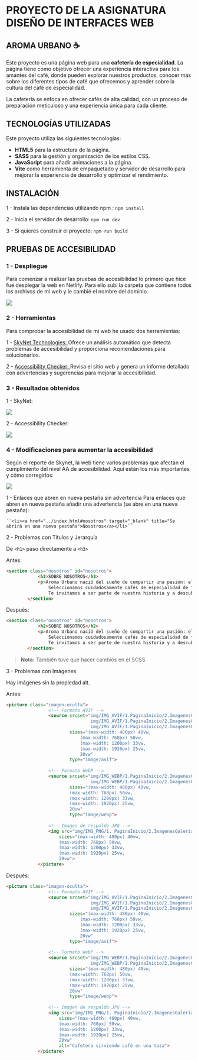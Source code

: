 # PROYECTO DE LA ASIGNATURA DISEÑO DE INTERFACES WEB
## AROMA URBANO ☕
Este proyecto es una página web para una **cafetería de especialidad**. La página tiene como objetivo ofrecer una experiencia interactiva para los amantes del café, donde pueden explorar nuestros productos, conocer más sobre los diferentes tipos de café que ofrecemos y aprender sobre la cultura del café de especialidad.

La cafetería se enfoca en ofrecer cafés de alta calidad, con un proceso de preparación meticuloso y una experiencia única para cada cliente.

## TECNOLOGÍAS UTILIZADAS

Este proyecto utiliza las siguientes tecnologías:

- **HTML5** para la estructura de la página.
- **SASS** para la gestión y organización de los estilos CSS.
- **JavaScript** para añadir animaciones a la página.
- **Vite** como herramienta de empaquetado y servidor de desarrollo para mejorar la experiencia de desarrollo y optimizar el rendimiento.

## INSTALACIÓN

1 - Instala las dependencias utilizando npm :
`` npm install ``

2 - Inicia el servidor de desarrollo:
`` npm run dev ``

3 - Si quieres construir el proyecto:
`` npm run build ``

## PRUEBAS DE ACCESIBILIDAD
### 1 - Despliegue
  Para comenzar a realizar las pruebas de accesibilidad lo primero que hice fue desplegar la web en Netlify. Para ello subí la carpeta que contiene todos los archivos de mi web y le cambié el nombre del dominio. 
  
  <img src="imgAct14/despliegue.png">

### 2 - Herramientas
  Para comprobar la accesibilidad de mi web he usado dos herramientas:

  1 - <a href="https://freeaccessibilitychecker.skynettechnologies.com/">SkyNet Technologies: </a>
      Ofrece un análisis automático que detecta problemas de accesibilidad y proporciona recomendaciones para solucionarlos.
      
  2 - <a href="https://www.accessibilitychecker.org/">Accessibility Checker: </a>
      Revisa el sitio web y genera un informe detallado con advertencias y sugerencias para mejorar la accesibilidad.
### 3 - Resultados obtenidos
1 - SkyNet:

<img src="imgAct14/skynet.png">

2 - Accessibility Checker:

<img src="imgAct14/accessibilitychecker.png">

### 4 - Modificaciones para aumentar la accesibilidad
Según el reporte de Skynet, la web tiene varios problemas que afectan el cumplimiento del nivel AA de accesibilidad. Aquí están los más importantes y cómo corregirlos:

<img src="imgAct14/errores-skynet.png">

1 - Enlaces que abren en nueva pestaña sin advertencia
    Para enlaces que abren en nueva pestaña añadir una advertencia (se abre en una nueva pestaña):

    ``<li><a href="../index.html#nosotros" target="_blank" title="Se abrirá en una nueva pestaña">Nosotros</a></li>``
    
2 - Problemas con Títulos y Jerarquía

De `<h1>` paso directamente a `<h3>`

Antes: 

```html
<section class="nosotros" id="nosotros">
            <h3>SOBRE NOSOTROS</h3>
            <p>Aroma Urbano nació del sueño de compartir una pasión: el amor por el buen café. Queríamos crear un espacio donde cada taza cuente una historia, donde el aroma del café recién molido despierte los sentidos y transporte a nuestros visitantes a las tierras de origen de nuestros granos.
                Seleccionamos cuidadosamente cafés de especialidad de fincas sostenibles. Nuestros baristas, expertos en la preparación de café, se encargan de extraer lo mejor de cada grano, resaltando sus sabores y aromas únicos.
                Te invitamos a ser parte de nuestra historia y a descubrir, en cada sorbo, el cariño, la dedicación y la pasión que nos impulsan. En Aroma Urbano, cada taza es un viaje único.</p>
        </section>
```
        
Después:

```html
<section class="nosotros" id="nosotros">
            <h2>SOBRE NOSOTROS</h2>
            <p>Aroma Urbano nació del sueño de compartir una pasión: el amor por el buen café. Queríamos crear un espacio donde cada taza cuente una historia, donde el aroma del café recién molido despierte los sentidos y transporte a nuestros visitantes a las tierras de origen de nuestros granos.
                Seleccionamos cuidadosamente cafés de especialidad de fincas sostenibles. Nuestros baristas, expertos en la preparación de café, se encargan de extraer lo mejor de cada grano, resaltando sus sabores y aromas únicos.
                Te invitamos a ser parte de nuestra historia y a descubrir, en cada sorbo, el cariño, la dedicación y la pasión que nos impulsan. En Aroma Urbano, cada taza es un viaje único.</p>
        </section>
```

> **Nota:** También tuve que hacer cambios en el SCSS.

3 - Problemas con Imágenes

Hay imágenes sin la propiedad alt. 

Antes:
```html
<picture class="imagen-oculta">
                <!-- Formato AVIF -->
                <source srcset="img/IMG_AVIF/1.PaginaInicio/2.ImagenesGaleria/cafetera/cafetera-450x300.avif 450w,
                                img/IMG_AVIF/1.PaginaInicio/2.ImagenesGaleria/cafetera/cafetera-720x480.avif 720w,
                                img/IMG_AVIF/1.PaginaInicio/2.ImagenesGaleria/cafetera/cafetera-1024x683px.avif 1024w"
                        sizes="(max-width: 480px) 40vw, 
                            (max-width: 768px) 50vw, 
                            (max-width: 1200px) 33vw, 
                            (max-width: 1920px) 25vw, 
                            20vw"
                        type="image/avif">
            
                <!-- Formato WebP -->
                <source srcset="img/IMG_WEBP/1.PaginaInicio/2.ImagenesGaleria/cafetera/cafetera-720x480.webp 720w,
                                img/IMG_WEBP/1.PaginaInicio/2.ImagenesGaleria/cafetera/cafetera-1024x683px.webp 1024w"
                        sizes="(max-width: 480px) 40vw, 
                        (max-width: 768px) 50vw, 
                        (max-width: 1200px) 33vw, 
                        (max-width: 1920px) 25vw, 
                        20vw"
                        type="image/webp">
            
                <!-- Imagen de respaldo JPG -->
                <img src="img/IMG_PNG/1. PaginaInicio/2.ImagenesGaleria/cafetera/cafetera-1024x683px.jpg"
                    sizes="(max-width: 480px) 40vw, 
                    (max-width: 768px) 50vw, 
                    (max-width: 1200px) 33vw, 
                    (max-width: 1920px) 25vw, 
                    20vw">
            </picture>
```
Después:

```html
<picture class="imagen-oculta">
                <!-- Formato AVIF -->
                <source srcset="img/IMG_AVIF/1.PaginaInicio/2.ImagenesGaleria/cafetera/cafetera-450x300.avif 450w,
                                img/IMG_AVIF/1.PaginaInicio/2.ImagenesGaleria/cafetera/cafetera-720x480.avif 720w,
                                img/IMG_AVIF/1.PaginaInicio/2.ImagenesGaleria/cafetera/cafetera-1024x683px.avif 1024w"
                        sizes="(max-width: 480px) 40vw, 
                            (max-width: 768px) 50vw, 
                            (max-width: 1200px) 33vw, 
                            (max-width: 1920px) 25vw, 
                            20vw"
                        type="image/avif">
            
                <!-- Formato WebP -->
                <source srcset="img/IMG_WEBP/1.PaginaInicio/2.ImagenesGaleria/cafetera/cafetera-720x480.webp 720w,
                                img/IMG_WEBP/1.PaginaInicio/2.ImagenesGaleria/cafetera/cafetera-1024x683px.webp 1024w"
                        sizes="(max-width: 480px) 40vw, 
                        (max-width: 768px) 50vw, 
                        (max-width: 1200px) 33vw, 
                        (max-width: 1920px) 25vw, 
                        20vw"
                        type="image/webp">
            
                <!-- Imagen de respaldo JPG -->
                <img src="img/IMG_PNG/1. PaginaInicio/2.ImagenesGaleria/cafetera/cafetera-1024x683px.jpg"
                    sizes="(max-width: 480px) 40vw, 
                    (max-width: 768px) 50vw, 
                    (max-width: 1200px) 33vw, 
                    (max-width: 1920px) 25vw, 
                    20vw"
                    alt="Cafetera sirviendo café en una taza">
            </picture>
```
